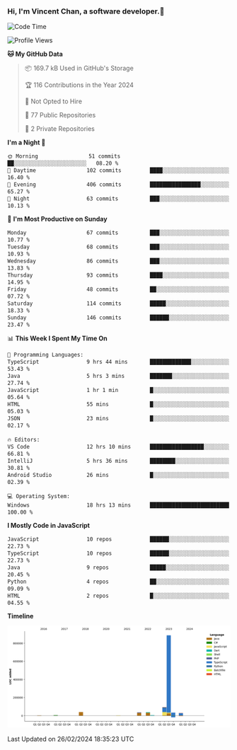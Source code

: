 ### Hi, I'm Vincent Chan, a software developer.👋

<!--
**hkvincent/hkvincent** is a ✨ _special_ ✨ repository because its `README.md` (this file) appears on your GitHub profile.

Here are some ideas to get you started:

- 🔭 I’m currently working on ...
- 🌱 I’m currently learning ...
- 👯 I’m looking to collaborate on ...
- 🤔 I’m looking for help with ...
- 💬 Ask me about ...
- 📫 How to reach me: ...
- 😄 Pronouns: ...
- ⚡ Fun fact: ...
-->
<!--START_SECTION:waka-->
![Code Time](http://img.shields.io/badge/Code%20Time-839%20hrs%2020%20mins-blue)

![Profile Views](http://img.shields.io/badge/Profile%20Views-0-blue)

**🐱 My GitHub Data** 

> 📦 169.7 kB Used in GitHub's Storage 
 > 
> 🏆 116 Contributions in the Year 2024
 > 
> 🚫 Not Opted to Hire
 > 
> 📜 77 Public Repositories 
 > 
> 🔑 2 Private Repositories 
 > 
**I'm a Night 🦉** 

```text
🌞 Morning                51 commits          ██░░░░░░░░░░░░░░░░░░░░░░░   08.20 % 
🌆 Daytime                102 commits         ████░░░░░░░░░░░░░░░░░░░░░   16.40 % 
🌃 Evening                406 commits         ████████████████░░░░░░░░░   65.27 % 
🌙 Night                  63 commits          ███░░░░░░░░░░░░░░░░░░░░░░   10.13 % 
```
📅 **I'm Most Productive on Sunday** 

```text
Monday                   67 commits          ███░░░░░░░░░░░░░░░░░░░░░░   10.77 % 
Tuesday                  68 commits          ███░░░░░░░░░░░░░░░░░░░░░░   10.93 % 
Wednesday                86 commits          ███░░░░░░░░░░░░░░░░░░░░░░   13.83 % 
Thursday                 93 commits          ████░░░░░░░░░░░░░░░░░░░░░   14.95 % 
Friday                   48 commits          ██░░░░░░░░░░░░░░░░░░░░░░░   07.72 % 
Saturday                 114 commits         █████░░░░░░░░░░░░░░░░░░░░   18.33 % 
Sunday                   146 commits         ██████░░░░░░░░░░░░░░░░░░░   23.47 % 
```


📊 **This Week I Spent My Time On** 

```text
💬 Programming Languages: 
TypeScript               9 hrs 44 mins       █████████████░░░░░░░░░░░░   53.43 % 
Java                     5 hrs 3 mins        ███████░░░░░░░░░░░░░░░░░░   27.74 % 
JavaScript               1 hr 1 min          █░░░░░░░░░░░░░░░░░░░░░░░░   05.64 % 
HTML                     55 mins             █░░░░░░░░░░░░░░░░░░░░░░░░   05.03 % 
JSON                     23 mins             █░░░░░░░░░░░░░░░░░░░░░░░░   02.17 % 

🔥 Editors: 
VS Code                  12 hrs 10 mins      █████████████████░░░░░░░░   66.81 % 
IntelliJ                 5 hrs 36 mins       ████████░░░░░░░░░░░░░░░░░   30.81 % 
Android Studio           26 mins             █░░░░░░░░░░░░░░░░░░░░░░░░   02.39 % 

💻 Operating System: 
Windows                  18 hrs 13 mins      █████████████████████████   100.00 % 
```

**I Mostly Code in JavaScript** 

```text
JavaScript               10 repos            ██████░░░░░░░░░░░░░░░░░░░   22.73 % 
TypeScript               10 repos            ██████░░░░░░░░░░░░░░░░░░░   22.73 % 
Java                     9 repos             █████░░░░░░░░░░░░░░░░░░░░   20.45 % 
Python                   4 repos             ██░░░░░░░░░░░░░░░░░░░░░░░   09.09 % 
HTML                     2 repos             █░░░░░░░░░░░░░░░░░░░░░░░░   04.55 % 
```



**Timeline**

![Lines of Code chart](https://raw.githubusercontent.com/hkvincent/hkvincent/main/assets/bar_graph.png)


 Last Updated on 26/02/2024 18:35:23 UTC
<!--END_SECTION:waka-->
